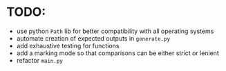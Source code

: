 # TODO:
* use python `Path` lib for better compatibility with all operating systems
* automate creation of expected outputs in `generate.py`
* add exhaustive testing for functions
* add a marking mode so that comparisons can be either strict or lenient
* refactor `main.py`